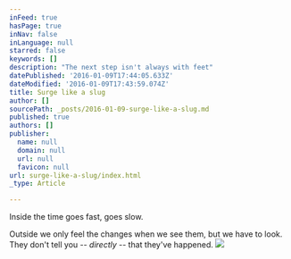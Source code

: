 ```yaml
---
inFeed: true
hasPage: true
inNav: false
inLanguage: null
starred: false
keywords: []
description: "The next step isn't always with feet"
datePublished: '2016-01-09T17:44:05.633Z'
dateModified: '2016-01-09T17:43:59.074Z'
title: Surge like a slug
author: []
sourcePath: _posts/2016-01-09-surge-like-a-slug.md
published: true
authors: []
publisher:
  name: null
  domain: null
  url: null
  favicon: null
url: surge-like-a-slug/index.html
_type: Article

---
```

Inside the time goes fast, goes slow.

Outside we only feel the changes when we see them, but we have to look. They don't tell you -- _directly_ -- that they've happened.
![](https://the-grid-user-content.s3-us-west-2.amazonaws.com/8869b684-0c8b-4594-8487-b7e87a2f2d48.jpg)